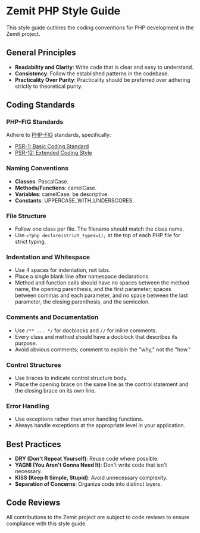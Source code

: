 # Zemit PHP Style Guide

This style guide outlines the coding conventions for PHP development in the Zemit project.

## General Principles

- **Readability and Clarity**: Write code that is clear and easy to understand.
- **Consistency**: Follow the established patterns in the codebase.
- **Practicality Over Purity**: Practicality should be preferred over adhering strictly to theoretical purity.

## Coding Standards

### PHP-FIG Standards

Adhere to [PHP-FIG](https://www.php-fig.org/) standards, specifically:
- [PSR-1: Basic Coding Standard](https://www.php-fig.org/psr/psr-1/)
- [PSR-12: Extended Coding Style](https://www.php-fig.org/psr/psr-12/)

### Naming Conventions

- **Classes**: PascalCase.
- **Methods/Functions**: camelCase.
- **Variables**: camelCase; be descriptive.
- **Constants**: UPPERCASE_WITH_UNDERSCORES.

### File Structure

- Follow one class per file. The filename should match the class name.
- Use `<?php declare(strict_types=1);` at the top of each PHP file for strict typing.

### Indentation and Whitespace

- Use 4 spaces for indentation, not tabs.
- Place a single blank line after namespace declarations.
- Method and function calls should have no spaces between the method name, the opening parenthesis, and the first parameter; spaces between commas and each parameter, and no space between the last parameter, the closing parenthesis, and the semicolon.

### Comments and Documentation

- Use `/** ... */` for docblocks and `//` for inline comments.
- Every class and method should have a docblock that describes its purpose.
- Avoid obvious comments; comment to explain the "why," not the "how."

### Control Structures

- Use braces to indicate control structure body.
- Place the opening brace on the same line as the control statement and the closing brace on its own line.

### Error Handling

- Use exceptions rather than error handling functions.
- Always handle exceptions at the appropriate level in your application.

## Best Practices

- **DRY (Don't Repeat Yourself)**: Reuse code where possible.
- **YAGNI (You Aren't Gonna Need It)**: Don't write code that isn't necessary.
- **KISS (Keep It Simple, Stupid)**: Avoid unnecessary complexity.
- **Separation of Concerns**: Organize code into distinct layers.

## Code Reviews

All contributions to the Zemit project are subject to code reviews to ensure compliance with this style guide.
